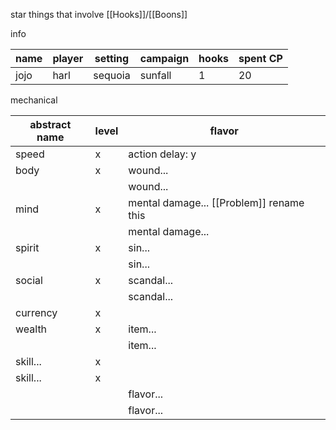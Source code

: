 star things that involve [[Hooks]]/[[Boons]]

info

|name|player|setting|campaign|hooks|spent CP|
|---|---|---|---|---|---|
|jojo|harl|sequoia|sunfall|1|20|

mechanical

|abstract name|level|flavor|
|---|---|---|
|speed|x|action delay: y|
|body |x|wound... |
|||wound...|
|mind|x|mental damage... [[Problem]] rename this|
|||mental damage...|
|spirit|x|sin...|
|||sin...|
|social|x|scandal...|
|||scandal...|
|currency|x|
|wealth|x|item...|
|||item...|
|skill...|x||
|skill...|x||
|||flavor...|
|||flavor...|

